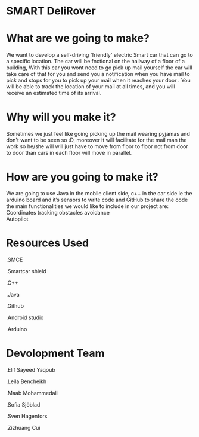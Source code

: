 # SMART DeliRover


# What are we going to make?

We want to develop a self-driving 'friendly' electric Smart car that can go to a specific location. The car will be fnctional on the hallway of a floor of a building, With this car you wont need to go pick up mail yourself the car will take care of that for you and send you a notification when you have mail to pick and stops for you to pick up your mail when it reaches your door . You will be able to track the location of your mail at all times, and you will receive an estimated time of its arrival.  

# Why will you make it?

Sometimes we just feel like going picking up the mail wearing pyjamas and don't want to be seen so :D, moreover it will facilitate for the mail man the work so he/she will will just have to move from floor to floor not from door to door than cars in each floor will move in parallel. 

# How are you going to make it?

We are going to use Java in the mobile client side, c++ in the car side ie the arduino board and it’s sensors to write code and GitHub to share the code the main functionalities we would like to include in our project are:
Coordinates tracking
obstacles avoidance   
Autopilot

# Resources Used

.SMCE

.Smartcar shield

.C++

.Java

.Github

.Android studio

.Arduino

# Devolopment Team

.Elif Sayeed Yaqoub

.Leila Bencheikh

.Maab Mohammedali

.Sofia Sjöblad

.Sven Hagenfors

.Zizhuang Cui

